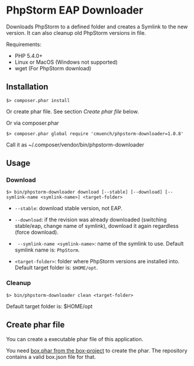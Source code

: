 # PhpStorm EAP Downloader

Downloads PhpStorm to a defined folder and creates a Symlink to the new version.
It can also cleanup old PhpStorm versions in file.

Requirements:

* PHP 5.4.0+
* Linux or MacOS (Windows not supported)
* wget (For PhpStorm download)

## Installation

```
$> composer.phar install
```

Or create phar file. See section  *Create phar file* below.

Or via composer.phar

```
$> composer.phar global require 'cmuench/phpstorm-downloader=1.0.8'
```

Call it as ~/.composer/vendor/bin/phpstorm-downloader

## Usage

### Download

``` 
$> bin/phpstorm-downloader download [--stable] [--download] [--symlink-name <symlink-name>] <target-folder>
```

* `--stable`: download stable version, not EAP.

* `--download`: if the revision was already downloaded (switching stable/eap, change name of symlink), download it
 again regardless (force download).

* ` --symlink-name <symlink-name>`: name of the symlink to use. Default symlink name is: `PhpStorm`.

* `<target-folder>`: folder where PhpStorm versions are installed into. Default target folder is: `$HOME/opt`.

### Cleanup

```
$> bin/phpstorm-downloader clean <target-folder>
```

Default target folder is: $HOME/opt

## Create phar file

You can create a executable phar file of this application.

You need [box.phar from the box-project](https://box-project.github.io/box2/) to create the phar. The repository
contains a valid box.json file for that.
